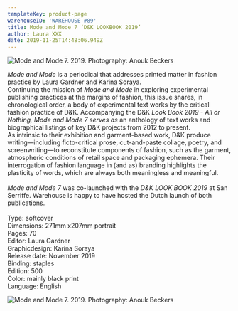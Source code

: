 ```yaml
---
templateKey: product-page
warehouseID: 'WAREHOUSE #89'
title: Mode and Mode 7 ‘D&K LOOKBOOK 2019’
author: Laura XXX
date: 2019-11-25T14:48:06.949Z
---
```

![Mode and Mode 7. 2019. Photography: Anouk Beckers ](/img/03_d-k_mode-mode_photo_anoukbeckers.jpg "Mode and Mode 7. 2019. Photography: Anouk Beckers ")

*Mode and Mode* is a periodical that addresses printed matter in fashion practice by Laura Gardner and Karina Soraya.\
Continuing the mission of *Mode and Mode* in exploring experimental publishing practices at the margins of fashion, this issue shares, in chronological order, a body of experimental text works by the critical fashion practice of D&K. Accompanying the D&K *Look Book 2019 - All or Nothing, Mode and Mode 7 serves as* an anthology of text works and biographical listings of key D&K projects from 2012 to present. \
As intrinsic to their exhibition and garment-based work, D&K produce writing—including ficto-critical prose, cut-and-paste collage, poetry, and screenwriting—to reconstitute components of fashion, such as the garment, atmospheric conditions of retail space and packaging ephemera. Their interrogation of fashion language in (and as) branding highlights the plasticity of words, which are always both meaningless and meaningful.\
\
*Mode and Mode 7* was co-launched with the *D&K LOOK BOOK 2019* at San Serriffe. Warehouse is happy to have hosted the Dutch launch of both publications.\
\
Type: softcover\
Dimensions: 271mm x207mm portrait\
Pages: 70\
Editor: Laura Gardner\
Graphicdesign: Karina Soraya\
Release date: November 2019\
Binding: staples\
Edition: 500\
Color: mainly black print\
Language: English

![Mode and Mode 7. 2019. Photography: Anouk Beckers ](/img/02_d-k_mode-mode_photo_anoukbeckers.jpg "Mode and Mode 7. 2019. Photography: Anouk Beckers ")